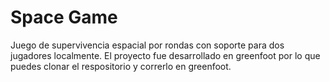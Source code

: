 # Space Game

Juego de supervivencia espacial por rondas con soporte para dos jugadores localmente. El proyecto fue desarrollado en greenfoot por lo que puedes clonar el respositorio y correrlo en greenfoot.
